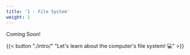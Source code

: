 ```yaml
---
title: '1 - File System'
weight: 1
---
```


Coming Soon!

{{< button "./intro/" "Let's learn about the computer's file system! 💻" >}}
